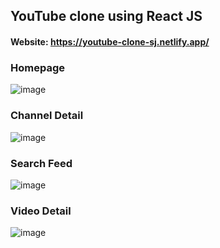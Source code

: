 ## YouTube clone using React JS

#### Website: https://youtube-clone-sj.netlify.app/

### Homepage
![image](https://user-images.githubusercontent.com/59008917/216391745-f7ac32ea-c90e-4919-9c5c-422c1ae0f155.png)

### Channel Detail
![image](https://user-images.githubusercontent.com/59008917/216392025-7c0f2d74-34ac-4f2c-ad47-c6b1a238ad38.png)

### Search Feed
![image](https://user-images.githubusercontent.com/59008917/216392382-736a16d9-23ba-421c-92f8-7765daf0160c.png)

### Video Detail
![image](https://user-images.githubusercontent.com/59008917/216392726-fa2f30d4-794b-4e78-94ec-1b07684d2c98.png)
